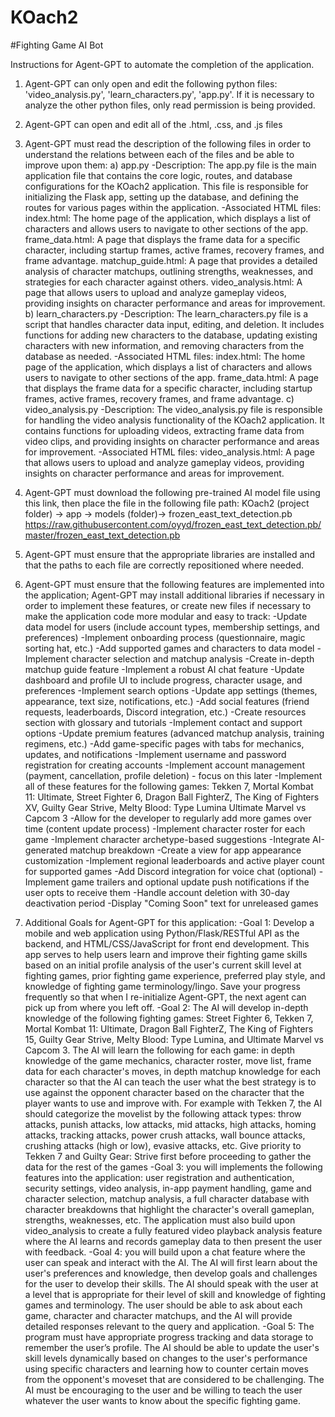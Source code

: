# KOach2
#Fighting Game AI Bot

Instructions for Agent-GPT to automate the completion of the application.
1. Agent-GPT can only open and edit the following python files: 'video_analysis.py', 'learn_characters.py', 'app.py'. If it is necessary to analyze the other python files, only read permission is being provided.
2. Agent-GPT can open and edit all of the .html, .css, and .js files
3. Agent-GPT must read the description of the following files in order to understand the relations between each of the files and be able to improve upon them: 
		a) app.py
			-Description: The app.py file is the main application file that contains the core logic, routes, and database configurations for the KOach2 application. This file is responsible for initializing the Flask app, setting up the database, and defining the routes for various pages within the application.
			-Associated HTML files: 
				index.html: The home page of the application, which displays a list of characters and allows users to navigate to other sections of the app.
				frame_data.html: A page that displays the frame data for a specific character, including startup frames, active frames, recovery frames, and frame advantage.
				matchup_guide.html: A page that provides a detailed analysis of character matchups, outlining strengths, weaknesses, and strategies for each character against others.
				video_analysis.html: A page that allows users to upload and analyze gameplay videos, providing insights on character performance and areas for improvement.
		b) learn_characters.py
			-Description:
			The learn_characters.py file is a script that handles character data input, editing, and deletion. It includes functions for adding new characters to the database, updating existing characters with new information, and removing characters from the database as needed.
			-Associated HTML files:
				index.html: The home page of the application, which displays a list of characters and allows users to navigate to other sections of the app.
				frame_data.html: A page that displays the frame data for a specific character, including startup frames, active frames, recovery frames, and frame advantage.
		c) video_analysis.py
			-Description: The video_analysis.py file is responsible for handling the video analysis functionality of the KOach2 application. It contains functions for uploading videos, extracting frame data from video clips, and providing insights on character performance and areas for improvement.
			-Associated HTML files: video_analysis.html: A page that allows users to upload and analyze gameplay videos, providing insights on character performance and areas for improvement.
4. Agent-GPT must download the following pre-trained AI model file using this link, then place the file in the following file path: KOach2 (project folder) -> app -> models (folder)-> frozen_east_text_detection.pb https://raw.githubusercontent.com/oyyd/frozen_east_text_detection.pb/master/frozen_east_text_detection.pb
5. Agent-GPT must ensure that the appropriate libraries are installed and that the paths to each file are correctly repositioned where needed.
6. Agent-GPT must ensure that the following features are implemented into the application; Agent-GPT may install additional libraries if necessary in order to implement these features, or create new files if necessary to make the application code more modular and easy to track:
	-Update data model for users (include account types, membership settings, and preferences)
	-Implement onboarding process (questionnaire, magic sorting hat, etc.)
	-Add supported games and characters to data model
	-Implement character selection and matchup analysis
	-Create in-depth matchup guide feature
	-Implement a robust AI chat feature 
	-Update dashboard and profile UI to include progress, character usage, and preferences
	-Implement search options
	-Update app settings (themes, appearance, text size, notifications, etc.)
	-Add social features (friend requests, leaderboards, Discord integration, etc.)
	-Create resources section with glossary and tutorials
	-Implement contact and support options
	-Update premium features (advanced matchup analysis, training regimens, etc.)
	-Add game-specific pages with tabs for mechanics, updates, and notifications
	-Implement username and password registration for creating accounts
	-Implement account management (payment, cancellation, profile deletion) - focus on this later
	-Implement all of these features for the following games: Tekken 7, Mortal Kombat 11: Ultimate, Street Fighter 6, Dragon Ball FighterZ, The King of Fighters XV, Guilty Gear Strive, Melty Blood: Type Lumina Ultimate Marvel vs Capcom 3
	-Allow for the developer to regularly add more games over time (content update process)
	-Implement character roster for each game
	-Implement character archetype-based suggestions
	-Integrate AI-generated matchup breakdown
	-Create a view for app appearance customization
	-Implement regional leaderboards and active player count for supported games
	-Add Discord integration for voice chat (optional)
	-Implement game trailers and optional update push notifications if the user opts to receive them
	-Handle account deletion with 30-day deactivation period
	-Display "Coming Soon" text for unreleased games

5. Additional Goals for Agent-GPT for this application:
	-Goal 1: Develop a mobile and web application using Python/Flask/RESTful API as the backend, and HTML/CSS/JavaScript for front end development. This app serves to help users learn and improve their fighting game skills based on an initial profile analysis of the user's current skill level at fighting games, prior fighting game experience, preferred play style, and knowledge of fighting game terminology/lingo. Save your progress frequently so that when I re-initialize Agent-GPT, the next agent can pick up from where you left off.
	-Goal 2: The AI will develop in-depth knowledge of the following fighting games: Street Fighter 6, Tekken 7, Mortal Kombat 11: Ultimate, Dragon Ball FighterZ, The King of Fighters 15, Guilty Gear Strive, Melty Blood: Type Lumina, and Ultimate Marvel vs Capcom 3. The AI will learn the following for each game: in depth knowledge of the game mechanics, character roster, move list, frame data for each character's moves, in depth matchup knowledge for each character so that the AI can teach the user what the best strategy is to use against the opponent character based on the character that the player wants to use and improve with. For example with Tekken 7, the AI should categorize the movelist by the following attack types: throw attacks, punish attacks, low attacks, mid attacks, high attacks, homing attacks, tracking attacks, power crush attacks, wall bounce attacks, crushing attacks (high or low), evasive attacks, etc. Give priority to Tekken 7 and Guilty Gear: Strive first before proceeding to gather the data for the rest of the games
	-Goal 3: you will implements the following features into the application: user registration and authentication, security settings, video analysis, in-app payment handling, game and character selection, matchup analysis, a full character database with character breakdowns that highlight the character's overall gameplan, strengths, weaknesses, etc. The application must also build upon video_analysis to create a fully featured video playback analysis feature where the AI learns and records gameplay data to then present the user with feedback.
	-Goal 4: you will build upon a chat feature where the user can speak and interact with the AI. The AI will first learn about the user's preferences and knowledge, then develop goals and challenges for the user to develop their skills. The AI should speak with the user at a level that is appropriate for their level of skill and knowledge of fighting games and terminology. The user should be able to ask about each game, character and character matchups, and the AI will provide detailed responses relevant to the query and application.
	-Goal 5: The program must have appropriate progress tracking and data storage to remember the user’s profile. The AI should be able to update the user's skill levels dynamically based on changes to the user's performance using specific characters and learning how to counter certain moves from the opponent's moveset that are considered to be challenging. The AI must be encouraging to the user and be willing to teach the user whatever the user wants to know about the specific fighting game.
